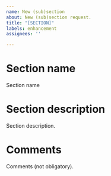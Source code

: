 ```yaml
---
name: New (sub)section
about: New (sub)section request.
title: "[SECTION]"
labels: enhancement
assignees: ''

---
```


# Section name
Section name

# Section description
Section description.

# Comments
Comments (not obligatory).
